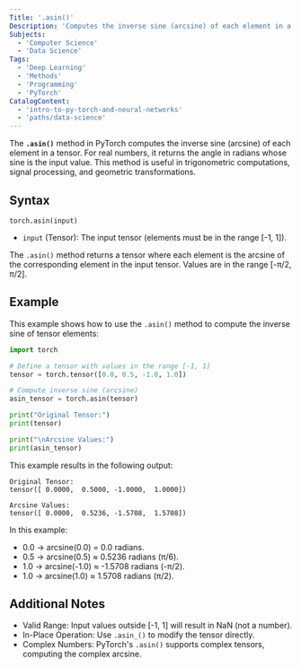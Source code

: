 ```yaml
---
Title: '.asin()'
Description: 'Computes the inverse sine (arcsine) of each element in a PyTorch tensor. Input values must be in the range [-1, 1]. Outputs are in the range [-π/2, π/2].'
Subjects:
  - 'Computer Science'
  - 'Data Science'
Tags:
  - 'Deep Learning'
  - 'Methods'
  - 'Programming'
  - 'PyTorch'
CatalogContent:
  - 'intro-to-py-torch-and-neural-networks'
  - 'paths/data-science'
---
```


The **`.asin()`** method in PyTorch computes the inverse sine (arcsine) of each element in a tensor. For real numbers, it returns the angle in radians whose sine is the input value. This method is useful in trigonometric computations, signal processing, and geometric transformations.

## Syntax

```pseudo
torch.asin(input)
```

- `input` (Tensor): The input tensor (elements must be in the range [-1, 1]).

The `.asin()` method returns a tensor where each element is the arcsine of the corresponding element in the input tensor. Values are in the range [-π/2, π/2].

## Example

This example shows how to use the `.asin()` method to compute the inverse sine of tensor elements:

```py
import torch

# Define a tensor with values in the range [-1, 1]
tensor = torch.tensor([0.0, 0.5, -1.0, 1.0])

# Compute inverse sine (arcsine)
asin_tensor = torch.asin(tensor)

print("Original Tensor:")
print(tensor)

print("\nArcsine Values:")
print(asin_tensor)
```

This example results in the following output:

```shell
Original Tensor:
tensor([ 0.0000,  0.5000, -1.0000,  1.0000])

Arcsine Values:
tensor([ 0.0000,  0.5236, -1.5708,  1.5708])
```

In this example:

- 0.0 → arcsine(0.0) = 0.0 radians.
- 0.5 → arcsine(0.5) ≈ 0.5236 radians (π/6).
- 1.0 → arcsine(-1.0) ≈ -1.5708 radians (-π/2).
- 1.0 → arcsine(1.0) ≈ 1.5708 radians (π/2).

## Additional Notes

- Valid Range: Input values outside [-1, 1] will result in NaN (not a number).
- In-Place Operation: Use `.asin_()` to modify the tensor directly.
- Complex Numbers: PyTorch's `.asin()` supports complex tensors, computing the complex arcsine.

